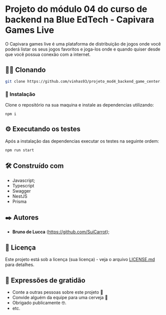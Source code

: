 # Projeto do módulo 04 do curso de backend na Blue EdTech - Capivara Games Live

O Capivara games live é uma plataforma de distribuição de jogos onde você poderá listar os seus jogos favoritos e joga-los onde e quando quiser desde que você possua conexão com a internet.

## 👯‍♀️ Clonando

```bash
git clone https://github.com/vinhas93/projeto_mod4_backend_game_center.git
```

### 🔧 Instalação

Clone o repositório na sua maquina e instale as dependencias utilizando:

```
npm i
```

## ⚙️ Executando os testes

Após a instalação das dependencias executar os testes na seguinte ordem:

```
npm run start

```

## 🛠️ Construído com

* Javascript; 
* Typescript
* Swagger
* NestJS
* Prisma

## ✒️ Autores

* **Bruno de Lucca** (https://github.com/SuiCarrot);

## 📄 Licença

Este projeto está sob a licença (sua licença) - veja o arquivo [LICENSE.md](https://github.com/SuiCarrot/BLUE-M03-BKE-P04-Backend/blob/main/LICENSE) para detalhes.

## 🎁 Expressões de gratidão

* Conte a outras pessoas sobre este projeto 📢
* Convide alguém da equipe para uma cerveja 🍺 
* Obrigado publicamente 🤓.
* etc.

